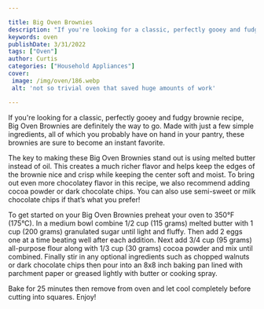 ```yaml
---

title: Big Oven Brownies
description: "If you're looking for a classic, perfectly gooey and fudgy brownie recipe, Big Oven Brownies are definitely the way to go. Made wi...check it out to learn"
keywords: oven
publishDate: 3/31/2022
tags: ["Oven"]
author: Curtis
categories: ["Household Appliances"]
cover: 
 image: /img/oven/186.webp
 alt: 'not so trivial oven that saved huge amounts of work'

---
```


If you're looking for a classic, perfectly gooey and fudgy brownie recipe, Big Oven Brownies are definitely the way to go. Made with just a few simple ingredients, all of which you probably have on hand in your pantry, these brownies are sure to become an instant favorite. 

The key to making these Big Oven Brownies stand out is using melted butter instead of oil. This creates a much richer flavor and helps keep the edges of the brownie nice and crisp while keeping the center soft and moist. To bring out even more chocolatey flavor in this recipe, we also recommend adding cocoa powder or dark chocolate chips. You can also use semi-sweet or milk chocolate chips if that’s what you prefer! 

To get started on your Big Oven Brownies preheat your oven to 350°F (175°C). In a medium bowl combine 1/2 cup (115 grams) melted butter with 1 cup (200 grams) granulated sugar until light and fluffy. Then add 2 eggs one at a time beating well after each addition. Next add 3/4 cup (95 grams) all-purpose flour along with 1/3 cup (30 grams) cocoa powder and mix until combined. Finally stir in any optional ingredients such as chopped walnuts or dark chocolate chips then pour into an 8x8 inch baking pan lined with parchment paper or greased lightly with butter or cooking spray. 

Bake for 25 minutes then remove from oven and let cool completely before cutting into squares. Enjoy!
